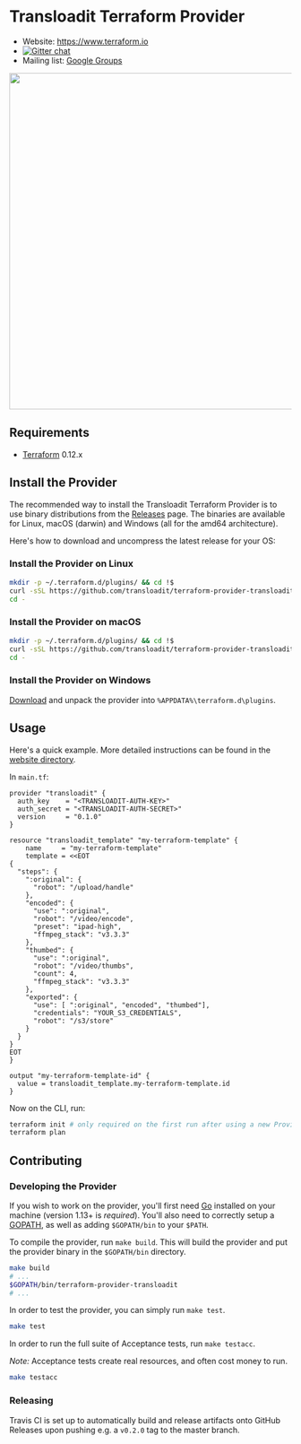 # Transloadit Terraform Provider

- Website: https://www.terraform.io
- [![Gitter chat](https://badges.gitter.im/hashicorp-terraform/Lobby.png)](https://gitter.im/hashicorp-terraform/Lobby)
- Mailing list: [Google Groups](http://groups.google.com/group/terraform-tool)

<img src="https://cdn.rawgit.com/hashicorp/terraform-website/master/content/source/assets/images/logo-hashicorp.svg" width="600px">

## Requirements

-	[Terraform](https://www.terraform.io/downloads.html) 0.12.x

## Install the Provider

The recommended way to install the Transloadit Terraform Provider is to use binary distributions from the [Releases](https://github.com/transloadit/terraform-provider-transloadit/releases) page. The binaries are available for Linux, macOS (darwin) and Windows (all for the amd64 architecture).

Here's how to download and uncompress the latest release for your OS:

### Install the Provider on Linux

```bash
mkdir -p ~/.terraform.d/plugins/ && cd !$
curl -sSL https://github.com/transloadit/terraform-provider-transloadit/releases/download/v0.1.0/terraform-provider-transloadit_linux_amd64.tar.gz |tar xvz
cd -
```

### Install the Provider on macOS

```bash
mkdir -p ~/.terraform.d/plugins/ && cd !$
curl -sSL https://github.com/transloadit/terraform-provider-transloadit/releases/download/v0.1.0/terraform-provider-transloadit_darwin_amd64.tar.gz |tar xvz
cd -
```

### Install the Provider on Windows

[Download](https://github.com/transloadit/terraform-provider-transloadit/releases) and unpack the provider into `%APPDATA%\terraform.d\plugins`.

## Usage

Here's a quick example. More detailed instructions can be found in the [website directory](./website/).

In `main.tf`:

```hcl
provider "transloadit" {
  auth_key    = "<TRANSLOADIT-AUTH-KEY>"
  auth_secret = "<TRANSLOADIT-AUTH-SECRET>"
  version     = "0.1.0"
}

resource "transloadit_template" "my-terraform-template" {
	name     = "my-terraform-template"
	template = <<EOT
{
  "steps": {
    ":original": {
      "robot": "/upload/handle"
    },
    "encoded": {
      "use": ":original",
      "robot": "/video/encode",
      "preset": "ipad-high",
      "ffmpeg_stack": "v3.3.3"
    },
    "thumbed": {
      "use": ":original",
      "robot": "/video/thumbs",
      "count": 4,
      "ffmpeg_stack": "v3.3.3"
    },
    "exported": {
      "use": [ ":original", "encoded", "thumbed"], 
      "credentials": "YOUR_S3_CREDENTIALS",
      "robot": "/s3/store"
    }
  }
}
EOT
}

output "my-terraform-template-id" {
  value = transloadit_template.my-terraform-template.id
}
```

Now on the CLI, run:

```bash
terraform init # only required on the first run after using a new Provider (version)
terraform plan
```

## Contributing

### Developing the Provider

If you wish to work on the provider, you'll first need [Go](http://www.golang.org) installed on your machine (version 1.13+ is *required*). You'll also need to correctly setup a [GOPATH](http://golang.org/doc/code.html#GOPATH), as well as adding `$GOPATH/bin` to your `$PATH`.

To compile the provider, run `make build`. This will build the provider and put the provider binary in the `$GOPATH/bin` directory.

```bash
make build
# ...
$GOPATH/bin/terraform-provider-transloadit
# ...
```

In order to test the provider, you can simply run `make test`.

```bash
make test
```

In order to run the full suite of Acceptance tests, run `make testacc`.

*Note:* Acceptance tests create real resources, and often cost money to run.

```bash
make testacc
```

### Releasing

Travis CI is set up to automatically build and release artifacts onto GitHub Releases upon pushing e.g. a `v0.2.0` tag to the master branch.

